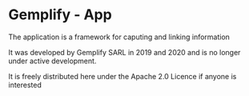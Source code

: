 # Gemplify - App

The application is a framework for caputing and linking information

It was developed by Gemplify SARL in 2019 and 2020 and is no longer under active development. 

It is freely distributed here under the Apache 2.0 Licence if anyone is interested 